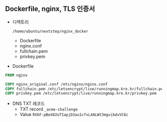 ## Dockerfile, nginx, TLS 인증서
- 디렉토리

  `/home/ubuntu/nextstep/nginx_docker`
    - Dockerfile
    - nginx.conf
    - fullchain.pem
    - privkey.pem


- Dockerfile

```dockerfile
FROM nginx

COPY nginx_original.conf /etc/nginx/nginx.conf 
COPY fullchain.pem /etc/letsencrypt/live/runningmap.kro.kr/fullchain.pem
COPY privkey.pem /etc/letsencrypt/live/runningmap.kro.kr/privkey.pem
```


- DNS TXT 레코드
    - TXT record `_acme-challenge`
    - Value `RX6F-pBeX02oTIapjD3au1cfxL4ALWt3mgvibdvVC6c`